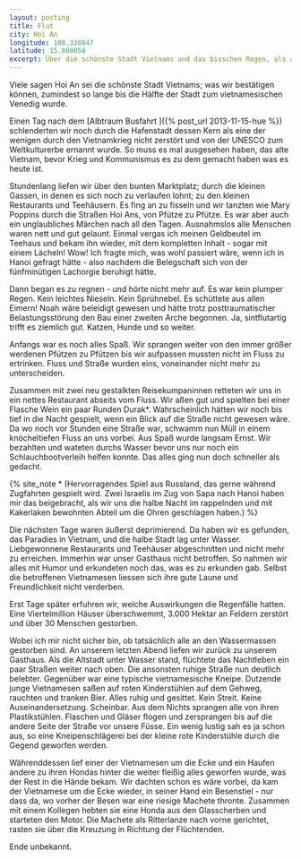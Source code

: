 ```yaml
---
layout: posting
title: Flut
city: Hoi An
longitude: 108.338047
latitude: 15.880058
excerpt: Über die schönste Stadt Vietnams und das bisschen Regen, als auch Straßen unter Wasser und vietnamesisches Lanzenreiten.
---
```



Viele sagen Hoi An sei die schönste Stadt Vietnams; was wir bestätigen können, zumindest so lange bis die Hälfte der Stadt zum vietnamesischen Venedig wurde. 

Einen Tag nach dem [Albtraum Busfahrt ]({% post_url 2013-11-15-hue %}) schlenderten wir noch durch die Hafenstadt dessen Kern als eine der wenigen durch den Vietnamkrieg nicht zerstört und von der UNESCO zum Weltkulturerbe ernannt wurde. So muss es mal ausgesehen haben, das alte Vietnam, bevor Krieg und Kommunismus es zu dem gemacht haben was es heute ist. 

Stundenlang liefen wir über den bunten Marktplatz; durch die kleinen Gassen, in denen es sich noch zu verlaufen lohnt; zu den kleinen Restaurants und Teehäusern. Es fing an zu fisseln und wir tanzten wie Mary Poppins durch die Straßen Hoi Ans, von Pfütze zu Pfütze. Es war aber auch ein unglaubliches Märchen nach all den Tagen. Ausnahmslos alle Menschen waren nett und gut gelaunt. Einmal vergas ich meinen Geldbeutel im Teehaus und bekam ihn wieder, mit dem kompletten Inhalt - sogar mit einem Lächeln! Wow! Ich fragte mich, was wohl passiert wäre, wenn ich in Hanoi gefragt hätte - also nachdem die Belegschaft sich von der fünfminütigen Lachorgie beruhigt hätte.

Dann began es zu regnen - und hörte nicht mehr auf. Es war kein plumper Regen. Kein leichtes Nieseln. Kein Sprühnebel. Es schüttete aus allen Eimern! Noah wäre beleidigt gewesen und hätte trotz posttraumatischer Belastungsstörung den Bau einer zweiten Arche begonnen. Ja, sintflutartig trifft es ziemlich gut. Katzen, Hunde und so weiter.

Anfangs war es noch alles Spaß. Wir sprangen weiter von den immer größer werdenen Pfützen zu Pfützen bis wir aufpassen mussten nicht im Fluss zu ertrinken. Fluss und Straße wurden eins, voneinander nicht mehr zu unterscheiden. 

Zusammen mit zwei neu gestalkten Reisekumpaninnen retteten wir uns in ein nettes Restaurant abseits vom Fluss. Wir aßen gut und spielten bei einer Flasche Wein ein paar Runden Durak\*. Wahrscheinlich hätten wir noch bis tief in die Nacht gespielt, wenn ein Blick auf die Straße nicht gewesen wäre. Da wo noch vor Stunden eine Straße war, schwamm nun Müll in einem knöcheltiefen Fluss an uns vorbei. Aus Spaß wurde langsam Ernst. Wir bezahlten und wateten durchs Wasser bevor uns nur noch ein Schlauchbootverleih helfen konnte. Das alles ging nun doch schneller als gedacht.

{% site_note * (Hervorragendes Spiel aus Russland, das gerne während Zugfahrten gespielt wird. Zwei Israelis im Zug von Sapa nach Hanoi haben mir das beigebracht, als wir uns die halbe Nacht im rappelnden und mit Kakerlaken bewohnten Abteil um die Ohren geschlagen haben.) %}

Die nächsten Tage waren äußerst deprimierend. Da haben wir es gefunden, das Paradies in Vietnam, und die halbe Stadt lag unter Wasser. Liebgewonnene Restaurants und Teehäuser abgeschnitten und nicht mehr zu erreichen. Immerhin war unser Gasthaus nicht betroffen. So nahmen wir alles mit Humor und erkundeten noch das, was es zu erkunden gab. Selbst die betroffenen Vietnamesen liessen sich ihre gute Laune und Freundlichkeit nicht verderben.

Erst Tage später erfuhren wir, welche Auswirkungen die Regenfälle hatten. Eine Viertelmillion Häuser überschwemmt, 3.000 Hektar an Feldern zerstört und über 30 Menschen gestorben.

Wobei ich mir nicht sicher bin, ob tatsächlich alle an den Wassermassen gestorben sind. An unserem letzten Abend liefen wir zurück zu unserem Gasthaus. Als die Altstadt unter Wasser stand, flüchtete das Nachtleben ein paar Straßen weiter nach oben. Die ansonsten ruhige Straße nun deutlich belebter. Gegenüber war eine typische vietnamesische Kneipe. Dutzende junge Vietnamesen saßen auf roten Kinderstühlen auf dem Gehweg, rauchten und tranken Bier. Alles ruhig und gesittet. Kein Streit. Keine Auseinandersetzung. Scheinbar. Aus dem Nichts sprangen alle von ihren Plastikstühlen. Flaschen und Gläser flogen und zersprangen bis auf die andere Seite der Straße vor unsere Füsse. Ein wenig lustig sah es ja schon aus, so eine Kneipenschlägerei bei der kleine rote Kinderstühle durch die Gegend geworfen werden. 

Währenddessen lief einer der Vietnamesen um die Ecke und ein Haufen andere zu ihren Hondas hinter die weiter fleißig alles geworfen wurde, was der Rest in die Hände bekam. Wir dachten schon es wäre vorbei, da kam der Vietnamese um die Ecke wieder, in seiner Hand ein Besenstiel - nur dass da, wo vorher der Besen war eine riesige Machete thronte. Zusammen mit einem Kollegen hebten sie eine Honda aus den Glasscherben und starteten den Motor. Die Machete als Ritterlanze nach vorne gerichtet, rasten sie über die Kreuzung in Richtung der Flüchtenden. 

Ende unbekannt.
